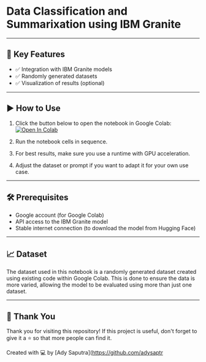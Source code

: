 # Data Classification and Summarixation using IBM Granite
---

## 🧪 Key Features

- ✅ Integration with IBM Granite models
- ✅ Randomly generated datasets
- ✅ Visualization of results (optional)

---

## ▶️ How to Use

1. Click the button below to open the notebook in Google Colab:
   [![Open In Colab](https://colab.research.google.com/assets/colab-badge.svg)](https://colab.research.google.com/github/adysaptr/Data-Classification-Using-IBMGranite/blob/main/Data_Classification.ipynb)
   
3. Run the notebook cells in sequence.

4. For best results, make sure you use a runtime with GPU acceleration.

5. Adjust the dataset or prompt if you want to adapt it for your own use case.

---

## 🛠️ Prerequisites

- Google account (for Google Colab)
- API access to the IBM Granite model
- Stable internet connection (to download the model from Hugging Face)

---

## 📈 Dataset

The dataset used in this notebook is a randomly generated dataset created using existing code within Google Colab. This is done to ensure the data is more varied, allowing the model to be evaluated using more than just one dataset.

---

## 🙏 Thank You

Thank you for visiting this repository! If this project is useful, don't forget to give it a ⭐ so that more people can find it.

Created with 💻 by [Ady Saputra](https://github.com/adysaptr
